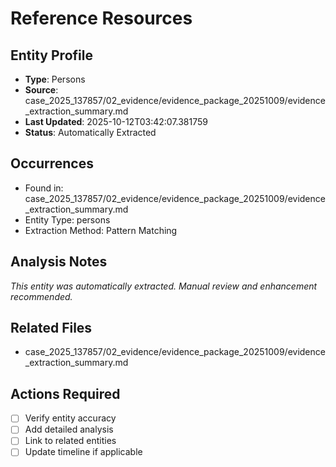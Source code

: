 # Reference Resources

## Entity Profile
- **Type**: Persons
- **Source**: case_2025_137857/02_evidence/evidence_package_20251009/evidence_extraction_summary.md
- **Last Updated**: 2025-10-12T03:42:07.381759
- **Status**: Automatically Extracted

## Occurrences
- Found in: case_2025_137857/02_evidence/evidence_package_20251009/evidence_extraction_summary.md
- Entity Type: persons
- Extraction Method: Pattern Matching

## Analysis Notes
*This entity was automatically extracted. Manual review and enhancement recommended.*

## Related Files
- case_2025_137857/02_evidence/evidence_package_20251009/evidence_extraction_summary.md

## Actions Required
- [ ] Verify entity accuracy
- [ ] Add detailed analysis
- [ ] Link to related entities
- [ ] Update timeline if applicable
